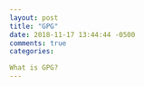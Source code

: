 ```yaml
---
layout: post
title: "GPG"
date: 2018-11-17 13:44:44 -0500 
comments: true
categories: 

What is GPG?
---
```

